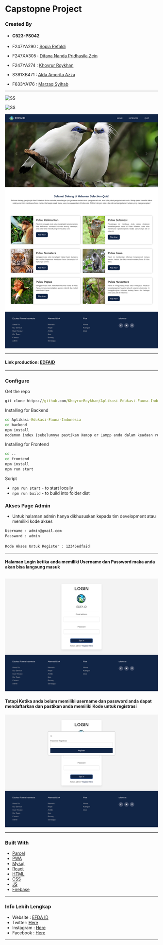 


# Capstopne Project 
### Created By
 - #### C523-PS042



- F247YA290 : [Sopia Refaldi](https://github.com/Srefaldi)
- F247XA305 : [Difana Nanda Pridhasila Zein](https://github.com/nandaazein)
- F247YA274 : [Khoyrur Roykhan](https://github.com/KhoyrurRoykhan)

 
- S381XB471 : [Alda Amorita Azza](https://github.com/aldaaaaa)
- F633YA176 : [Marzaq Syihab](https://github.com/MarzaqSyihab)

---
![SS](foto/landinpage.png)

![SS](foto/home.png)

![SS](foto/selection-quiz.png)

---


#### Link production: [EDFAID](https://apl-edfa-id-devn.vercel.app/)



---

### Configure

Get the repo

```cmd
git clone https://github.com/KhoyrurRoykhan/Aplikasi-Edukasi-Fauna-Indonesia.git
```

Installing for Backend

```cmd
cd Aplikasi-Edukasi-Fauna-Indonesia
cd backend
npm install
nodemon index (sebelumnya pastikan Xampp or Lampp anda dalam keadaan running)
```
Installing for Frontend

```cmd
cd ..
cd frontend
npm install
npm run start
``` 
Script

- `npm run start` - to start locally
- `npm run build` - to build into folder dist

### Akses Page Admin
- Untuk halaman admin hanya dikhususkan kepada tim development atau memiliki kode akses
```cmd
Username : admin@gmail.com
Password : admin

Kode Akses Untuk Register : 12345edfaid
```
---
#### Halaman Login ketika anda memiliki Username dan Password maka anda akan bisa langsung masuk
![SS](foto/login-admin.png)
---

#### Tetapi Ketika anda belum memiliki username dan password anda dapat mendaftarkan dan pastikan anda memiliki Kode untuk registrasi 
![SS](foto/login-dengan-token-admin.png)





---

### Built With

- [Parcel](https://parceljs.org/)
- [PWA](https://developers.google.com/web/progressive-web-apps)
- [Mysql](https://mariadb.org/)
- [React](https://react.dev/)
- [HTML](https://www.w3schools.com/html/)
- [CSS](https://www.w3schools.com/css/)
- [JS](https://www.javascript.com/)
- [Firebase](https://firebase.google.com/?hl=id)


---



### Info Lebih Lengkap

- Website : [EFDA ID](https://apl-edfa-id-devn.vercel.app/)
- Twitter: [Here](https://twitter.com/edfa_id)
- Instagram : [Here](https://www.instagram.com/edfa_id)
- Facebook : [Here](https://www.facebook.com/profile.php?id=61554381522504&mibextid=ZbWKwL)

---
